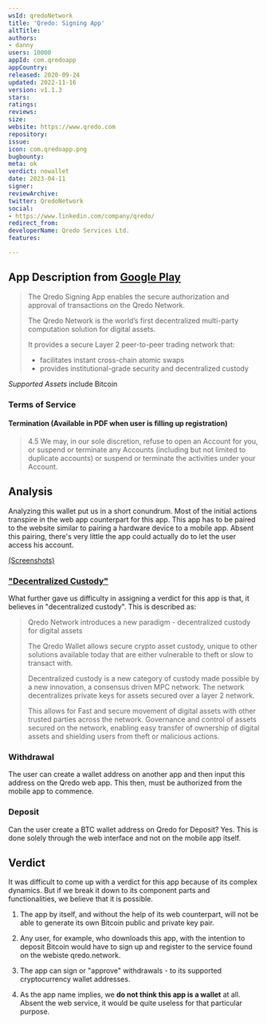 ```yaml
---
wsId: qredoNetwork
title: 'Qredo: Signing App'
altTitle: 
authors:
- danny
users: 10000
appId: com.qredoapp
appCountry: 
released: 2020-09-24
updated: 2022-11-16
version: v1.1.3
stars: 
ratings: 
reviews: 
size: 
website: https://www.qredo.com
repository: 
issue: 
icon: com.qredoapp.png
bugbounty: 
meta: ok
verdict: nowallet
date: 2023-04-11
signer: 
reviewArchive: 
twitter: QredoNetwork
social:
- https://www.linkedin.com/company/qredo/
redirect_from: 
developerName: Qredo Services Ltd.
features: 

---
```


## App Description from [Google Play](https://play.google.com/store/apps/details?id=com.qredoapp) 

> The Qredo Signing App enables the secure authorization and approval of transactions on the Qredo Network.
>
> The Qredo Network is the world’s first decentralized multi-party computation solution for digital assets.
> 
> It provides a secure Layer 2 peer-to-peer trading network that:
> - facilitates instant cross-chain atomic swaps
> - provides institutional-grade security and decentralized custody

*Supported Assets* include Bitcoin

### Terms of Service 

#### Termination (Available in PDF when user is filling up registration)

> 4.5 We may, in our sole discretion, refuse to open an Account for you, or suspend or terminate any Accounts (including but not limited to duplicate accounts) or suspend or terminate the activities under your Account.

## Analysis 

Analyzing this wallet put us in a short conundrum. Most of the initial actions transpire in the web app counterpart for this app. This app has to be paired to the website similar to pairing a hardware device to a mobile app. Absent this pairing, there's very little the app could actually do to let the user access his account. 

[(Screenshots)](https://twitter.com/BitcoinWalletz/status/1645682542656516097)

### ["Decentralized Custody"](https://qredo.zendesk.com/hc/en-us/articles/4407948097169-What-is-Decentralized-Custody-)

What further gave us difficulty in assigning a verdict for this app is that, it believes in "decentralized custody". This is described as: 

> Qredo Network introduces a new paradigm - decentralized custody for digital assets
>
> The Qredo Wallet allows secure crypto asset custody, unique to other solutions available today that are either vulnerable to theft or slow to transact with.
> 
> Decentralized custody is a new category of custody made possible by a new innovation, a consensus driven MPC network. The network decentralizes private keys for assets secured over a layer 2 network.
>
> This allows for Fast and secure movement of digital assets with other trusted parties across the network. Governance and control of assets secured on the network, enabling easy transfer of ownership of digital assets and shielding users from theft or malicious actions.  

### Withdrawal 

The user can create a wallet address on another app and then input this address on the Qredo web app. This then, must be authorized from the mobile app to commence. 

### Deposit 

Can the user create a BTC wallet address on Qredo for Deposit? Yes. This is done solely through the web interface and not on the mobile app itself. 

## Verdict   

It was difficult to come up with a verdict for this app because of its complex dynamics. But if we break it down to its component parts and functionalities, we believe that it is possible. 

1. The app by itself, and without the help of its web counterpart, will not be able to generate its own Bitcoin public and private key pair. 

2. Any user, for example, who downloads this app, with the intention to deposit Bitcoin would have to sign up and register to the service found on the webiste qredo.network. 

3. The app can sign or "approve" withdrawals - to its supported cryptocurrency wallet addresses.  

4. As the app name implies, we **do not think this app is a wallet** at all. Absent the web service, it would be quite useless for that particular purpose. 